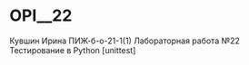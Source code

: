 # OPI__22
Кувшин Ирина ПИЖ-б-о-21-1(1) Лабораторная работа №22   Тестирование в Python [unittest]


